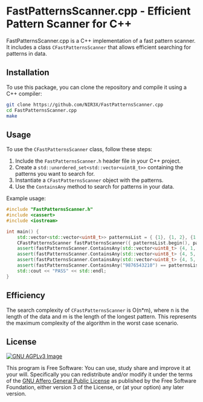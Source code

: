 # FastPatternsScanner.cpp - Efficient Pattern Scanner for C++

FastPatternsScanner.cpp is a C++ implementation of a fast pattern scanner. It includes a class `CFastPatternsScanner` that allows efficient searching for patterns in data.

## Installation

To use this package, you can clone the repository and compile it using a C++ compiler:

```bash
git clone https://github.com/NIR3X/FastPatternsScanner.cpp
cd FastPatternsScanner.cpp
make
```

## Usage

To use the `CFastPatternsScanner` class, follow these steps:

1. Include the `FastPatternsScanner.h` header file in your C++ project.
2. Create a `std::unordered_set<std::vector<uint8_t>>` containing the patterns you want to search for.
3. Instantiate a `CFastPatternsScanner` object with the patterns.
4. Use the `ContainsAny` method to search for patterns in your data.

Example usage:

```cpp
#include "FastPatternsScanner.h"
#include <cassert>
#include <iostream>

int main() {
	std::vector<std::vector<uint8_t>> patternsList = { {1}, {1, 2}, {1, 2, 3}, {48} };
	CFastPatternsScanner fastPatternsScanner({ patternsList.begin(), patternsList.end() });
	assert(fastPatternsScanner.ContainsAny(std::vector<uint8_t> {4, 1, 5, 6, 7}) == patternsList[0]);
	assert(fastPatternsScanner.ContainsAny(std::vector<uint8_t> {4, 5, 1, 2, 6}) == patternsList[1]);
	assert(fastPatternsScanner.ContainsAny(std::vector<uint8_t> {4, 5, 1, 2, 3}) == patternsList[2]);
	assert(fastPatternsScanner.ContainsAny("9876543210") == patternsList[3]);
	std::cout << "PASS" << std::endl;
}
```

## Efficiency

The search complexity of `CFastPatternsScanner` is O(n*m), where n is the length of the data and m is the length of the longest pattern. This represents the maximum complexity of the algorithm in the worst case scenario.

## License

[![GNU AGPLv3 Image](https://www.gnu.org/graphics/agplv3-155x51.png)](https://www.gnu.org/licenses/agpl-3.0.html)

This program is Free Software: You can use, study share and improve it at your
will. Specifically you can redistribute and/or modify it under the terms of the
[GNU Affero General Public License](https://www.gnu.org/licenses/agpl-3.0.html) as
published by the Free Software Foundation, either version 3 of the License, or
(at your option) any later version.
